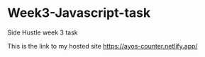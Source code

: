 # Week3-Javascript-task

Side Hustle week 3 task

This is the link to my hosted site https://ayos-counter.netlify.app/
